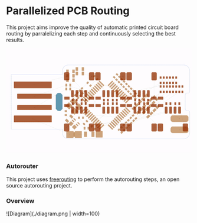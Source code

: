 # Parallelized PCB Routing
 
This project aims improve the quality of automatic printed circuit board routing by parralelizing each step and continuously selecting the best results.

![Routing](./routing.gif)

### Autorouter
This project uses [freerouting](https://github.com/freerouting/freerouting) to perform the autorouting steps, an open source autorouting project.

### Overview
![Diagram](./diagram.png | width=100)
